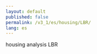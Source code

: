 ```yaml
---
layout: default
published: false
permalink: /v3_1/es/housing/LBR/
lang: es
---
```


housing analysis LBR
